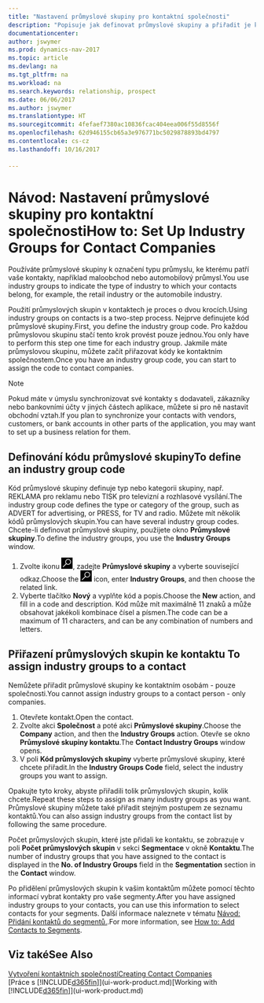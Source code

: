 ```yaml
---
title: "Nastavení průmyslové skupiny pro kontaktní společnosti"
description: "Popisuje jak definovat průmyslové skupiny a přiřadit je ke společnosti, například maloobchodní průmysl nebo automobilový průmysl."
documentationcenter: 
author: jswymer
ms.prod: dynamics-nav-2017
ms.topic: article
ms.devlang: na
ms.tgt_pltfrm: na
ms.workload: na
ms.search.keywords: relationship, prospect
ms.date: 06/06/2017
ms.author: jswymer
ms.translationtype: HT
ms.sourcegitcommit: 4fefaef7380ac10836fcac404eea006f55d8556f
ms.openlocfilehash: 62d946155cb65a3e976771bc5029878893bd4797
ms.contentlocale: cs-cz
ms.lasthandoff: 10/16/2017

---
```

# <a name="how-to-set-up-industry-groups-for-contact-companies"></a><span data-ttu-id="f5ad6-103">Návod: Nastavení průmyslové skupiny pro kontaktní společnosti</span><span class="sxs-lookup"><span data-stu-id="f5ad6-103">How to: Set Up Industry Groups for Contact Companies</span></span>
<span data-ttu-id="f5ad6-104">Používáte průmyslové skupiny k označení typu průmyslu, ke kterému patří vaše kontakty, například maloobchod nebo automobilový průmysl.</span><span class="sxs-lookup"><span data-stu-id="f5ad6-104">You use industry groups to indicate the type of industry to which your contacts belong, for example, the retail industry or the automobile industry.</span></span>

<span data-ttu-id="f5ad6-105">Použití průmyslových skupin v kontaktech je proces o dvou krocích.</span><span class="sxs-lookup"><span data-stu-id="f5ad6-105">Using industry groups on contacts is a two-step process.</span></span> <span data-ttu-id="f5ad6-106">Nejprve definujete kód průmyslové skupiny.</span><span class="sxs-lookup"><span data-stu-id="f5ad6-106">First, you define the industry group code.</span></span> <span data-ttu-id="f5ad6-107">Pro každou průmyslovou skupinu stačí tento krok provést pouze jednou.</span><span class="sxs-lookup"><span data-stu-id="f5ad6-107">You only have to perform this step one time for each industry group.</span></span> <span data-ttu-id="f5ad6-108">Jakmile máte průmyslovou skupinu, můžete začít přiřazovat kódy ke kontaktním společnostem.</span><span class="sxs-lookup"><span data-stu-id="f5ad6-108">Once you have an industry group code, you can start to assign the code to contact companies.</span></span>

> [!NOTE]  
>   <span data-ttu-id="f5ad6-109">Pokud máte v úmyslu synchronizovat své kontakty s dodavateli, zákazníky nebo bankovními účty v jiných částech aplikace, můžete si pro ně nastavit obchodní vztah.</span><span class="sxs-lookup"><span data-stu-id="f5ad6-109">If you plan to synchronize your contacts with vendors, customers, or bank accounts in other parts of the application, you may want to set up a business relation for them.</span></span>

## <a name="to-define-an-industry-group-code"></a><span data-ttu-id="f5ad6-110">Definování kódu průmyslové skupiny</span><span class="sxs-lookup"><span data-stu-id="f5ad6-110">To define an industry group code</span></span>
<span data-ttu-id="f5ad6-111">Kód průmyslové skupiny definuje typ nebo kategorii skupiny, např. REKLAMA pro reklamu nebo TISK pro televizní a rozhlasové vysílání.</span><span class="sxs-lookup"><span data-stu-id="f5ad6-111">The industry group code defines the type or category of the group, such as ADVERT for advertising, or PRESS, for TV and radio.</span></span> <span data-ttu-id="f5ad6-112">Můžete mít několik kódů průmyslových skupin.</span><span class="sxs-lookup"><span data-stu-id="f5ad6-112">You can have several industry group codes.</span></span> <span data-ttu-id="f5ad6-113">Chcete-li definovat průmyslové skupiny, použijete okno **Průmyslové skupiny**.</span><span class="sxs-lookup"><span data-stu-id="f5ad6-113">To define the industry groups, you use the **Industry Groups** window.</span></span>

1. <span data-ttu-id="f5ad6-114">Zvolte ikonu ![Vyhledat stránku nebo sestavu](media/ui-search/search_small.png "Ikona Vyhledat stránku nebo sestavu"), zadejte **Průmyslové skupiny** a vyberte související odkaz.</span><span class="sxs-lookup"><span data-stu-id="f5ad6-114">Choose the ![Search for Page or Report](media/ui-search/search_small.png "Search for Page or Report icon") icon, enter **Industry Groups**, and then choose the related link.</span></span>
2. <span data-ttu-id="f5ad6-115">Vyberte tlačítko **Nový** a vyplňte kód a popis.</span><span class="sxs-lookup"><span data-stu-id="f5ad6-115">Choose the **New** action, and fill in a code and description.</span></span> <span data-ttu-id="f5ad6-116">Kód může mít maximálně 11 znaků a může obsahovat jakékoli kombinace čísel a písmen.</span><span class="sxs-lookup"><span data-stu-id="f5ad6-116">The code can be a maximum of 11 characters, and can be any combination of numbers and letters.</span></span>

## <span data-ttu-id="f5ad6-117"><a name="AssignIndustryGroupContact"></a> Přiřazení průmyslových skupin ke kontaktu</span><span class="sxs-lookup"><span data-stu-id="f5ad6-117"><a name="AssignIndustryGroupContact"></a> To assign industry groups to a contact</span></span>
<span data-ttu-id="f5ad6-118">Nemůžete přiřadit průmyslové skupiny ke kontaktním osobám - pouze společnosti.</span><span class="sxs-lookup"><span data-stu-id="f5ad6-118">You cannot assign industry groups to a contact person - only companies.</span></span>

1. <span data-ttu-id="f5ad6-119">Otevřete kontakt.</span><span class="sxs-lookup"><span data-stu-id="f5ad6-119">Open the contact.</span></span>
2. <span data-ttu-id="f5ad6-120">Zvolte akci **Společnost** a poté akci **Průmyslové skupiny**.</span><span class="sxs-lookup"><span data-stu-id="f5ad6-120">Choose the **Company** action, and then the **Industry Groups** action.</span></span> <span data-ttu-id="f5ad6-121">Otevře se okno **Průmyslové skupiny kontaktu**.</span><span class="sxs-lookup"><span data-stu-id="f5ad6-121">The **Contact Industry Groups** window opens.</span></span>
3. <span data-ttu-id="f5ad6-122">V poli **Kód průmyslových skupiny** vyberte průmyslové skupiny, které chcete přiřadit.</span><span class="sxs-lookup"><span data-stu-id="f5ad6-122">In the **Industry Groups Code** field, select the industry groups you want to assign.</span></span>

<span data-ttu-id="f5ad6-123">Opakujte tyto kroky, abyste přiřadili tolik průmyslových skupin, kolik chcete.</span><span class="sxs-lookup"><span data-stu-id="f5ad6-123">Repeat these steps to assign as many industry groups as you want.</span></span> <span data-ttu-id="f5ad6-124">Průmyslové skupiny můžete také přiřadit stejným postupem ze seznamu kontaktů.</span><span class="sxs-lookup"><span data-stu-id="f5ad6-124">You can also assign industry groups from the contact list by following the same procedure.</span></span>

<span data-ttu-id="f5ad6-125">Počet průmyslových skupin, které jste přidali ke kontaktu, se zobrazuje v poli **Počet průmyslových skupin** v sekci **Segmentace** v okně **Kontaktu**.</span><span class="sxs-lookup"><span data-stu-id="f5ad6-125">The number of industry groups that you have assigned to the contact is displayed in the **No. of Industry Groups** field in the **Segmentation** section in the **Contact** window.</span></span>

<span data-ttu-id="f5ad6-126">Po přidělení průmyslových skupin k vašim kontaktům můžete pomocí těchto informací vybrat kontakty pro vaše segmenty.</span><span class="sxs-lookup"><span data-stu-id="f5ad6-126">After you have assigned industry groups to your contacts, you can use this information to select contacts for your segments.</span></span> <span data-ttu-id="f5ad6-127">Další informace naleznete v tématu [Návod: Přidání kontaktů do segmentů.](marketing-add-contact-segment.md).</span><span class="sxs-lookup"><span data-stu-id="f5ad6-127">For more information, see [How to: Add Contacts to Segments](marketing-add-contact-segment.md).</span></span>

## <a name="see-also"></a><span data-ttu-id="f5ad6-128">Viz také</span><span class="sxs-lookup"><span data-stu-id="f5ad6-128">See Also</span></span>
[<span data-ttu-id="f5ad6-129">Vytvoření kontaktních společností</span><span class="sxs-lookup"><span data-stu-id="f5ad6-129">Creating Contact Companies</span></span>](marketing-create-contact-companies.md)  
<span data-ttu-id="f5ad6-130">[Práce s [!INCLUDE[d365fin](includes/d365fin_md.md)]](ui-work-product.md)</span><span class="sxs-lookup"><span data-stu-id="f5ad6-130">[Working with [!INCLUDE[d365fin](includes/d365fin_md.md)]](ui-work-product.md)</span></span>

